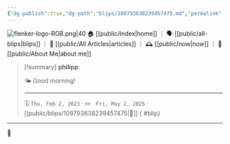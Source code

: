 ```yaml
---
{"dg-publish":true,"dg-path":"blips/109793638239457475.md","permalink":"/blips/109793638239457475/","title":"philipp on mastodon @ 2023-02-02"}
---
```



<div class="transclusion internal-embed is-loaded"><div class="markdown-embed">




![flenker-logo-RGB.png|40](/img/user/attachments/flenker-logo-RGB.png)
🏠 [[public/Index\|home]]  ⋮ 🗣️ [[public/all-blips\|blips]] ⋮  📝 [[public/All Articles\|articles]]  ⋮ 🕰️ [[public/now\|now]] ⋮ 🪪 [[public/About Me\|about me]]


</div></div>


> [!summary] **philipp**:
>
> 🌤️ Good morning!
> - - -
>
> 🗓️ <code>Thu, Feb 2, 2023</code>  · ✏️ <code> Fri, May 2, 2025</code>  · [[public/blips/109793638239457475\|🔗]]
{ #blip}


- - -

 👾

